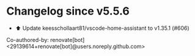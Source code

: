 # Changelog since v5.5.6
- ⬆️ Update keesschollaart81/vscode-home-assistant to v1.35.1 (#606)

Co-authored-by: renovate[bot] <29139614+renovate[bot]@users.noreply.github.com> 
